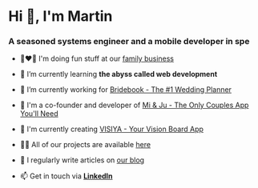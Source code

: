 # Hi 👋, I'm Martin
### A seasoned systems engineer and a mobile developer in spe

- 👩‍❤️‍👨 I'm doing fun stuff at our [family business](https://amazeing.net)

- 🌱 I’m currently learning **the abyss called web development**

- 💙 I’m currently working for [Bridebook - The #1 Wedding Planner](https://bridebook.com)

- 🩷 I'm a co-founder and developer of [Mi & Ju - The Only Couples App You'll Need](https://www.miandju.app/)

- 🧡 I'm currently creating [VISIYA - Your Vision Board App](https://www.visiya.app/)

- 👨‍💻 All of our projects are available [here](https://amazeing.net/portfolio.html)

- 📝 I regularly write articles on [our blog](https://www.visiya.app/blog)

- 📫 Get in touch via **[LinkedIn](https://www.linkedin.com/in/martin-mazein/)**
